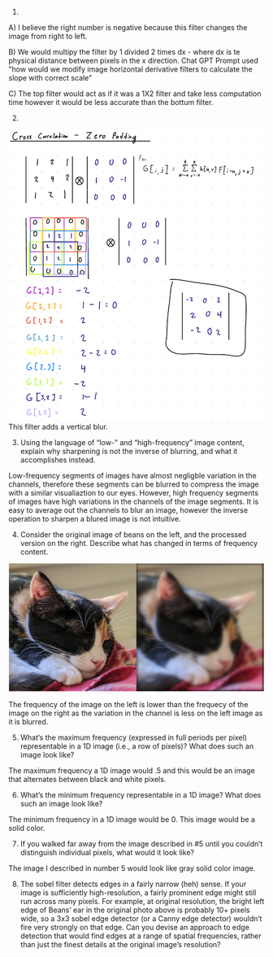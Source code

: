 1. 
A) I believe the right number is negative because this filter changes the image from right to left.

B) We would multipy the filter by 1 divided 2 times dx - where dx is te physical distance between pixels in the x direction.
Chat GPT Prompt used "how would we modify image horizontal derivative filters to calculate the slope with correct scale"

C) The top filter would act as if it was a 1X2 filter and take less computation time however it would be less accurate than the bottum filter.

2. 
<img src="hw3p2.jpg">
This filter adds a vertical blur.

3. Using the language of “low-” and “high-frequency” image content, explain why sharpening is not the inverse of blurring, and what it accomplishes instead.

Low-frequency segments of images have almost negligble variation in the channels, therefore these segments can be blurred to compress the image with a similar visualiaztion to our eyes. However, high frequency segments of images have high variations in the channels of the image segments. It is easy to average out the channels to blur an image, however the inverse operation to sharpen a blured image is not intuitive. 

4. Consider the original image of beans on the left, and the processed version on the right. Describe what has changed in terms of frequency content.
<img src="beans_pic.png">

The frequency of the image on the left is lower than the frequecy of the image on the right as the variation in the channel is less on the left image as it is blurred. 

5. What’s the maximum frequency (expressed in full periods per pixel) representable in a 1D image (i.e., a row of pixels)? What does such an image look like?

The maximum frequency a 1D image would .5 and this would be an image that alternates between black and white pixels.


6. What’s the minimum frequency representable in a 1D image? What does such an image look like?

The minimum frequency in a 1D image would be 0. This image would be a solid color. 

7. If you walked far away from the image described in #5 until you couldn’t distinguish individual pixels, what would it look like?

The image I described in number 5 would look like gray solid color image. 

8. The sobel filter detects edges in a fairly narrow (heh) sense. If your image is sufficiently high-resolution, a fairly prominent edge might still run across many pixels. For example, at original resolution, the bright left edge of Beans’ ear in the original photo above is probably 10+ pixels wide, so a 3x3 sobel edge detector (or a Canny edge detector) wouldn’t fire very strongly on that edge. Can you devise an approach to edge detection that would find edges at a range of spatial frequencies, rather than just the finest details at the original image’s resolution?


